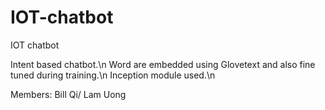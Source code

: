 # IOT-chatbot
IOT chatbot

Intent based chatbot.\n
Word are embedded using Glovetext and also fine tuned during training.\n
Inception module used.\n

Members: Bill Qi/ Lam Uong


